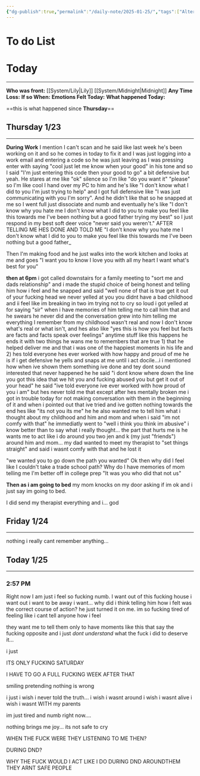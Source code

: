 ```yaml
---
{"dg-publish":true,"permalink":"/daily-note/2025-01-25/","tags":["Alter","anger","traumaTriggered","tired/exausted","numb","Not_Ok","host","traumaholder","anxiety","angry","dad","work","DiDsplit"]}
---
```


# To do List

# Today
---
**Who was front:** [[System/Lily\|Lily]] [[System/Midnight\|Midnight]]
**Any Time Loss:**
	**If so When:**
**Emotions Felt Today:**
**What happened Today:**

==this is what happened since **Thursday**==

## Thursday 1/23 
---
**During Work** I mention I can't scan and he said like last week he's been working on it and so he comes in today to fix it and I was just logging into a work email and entering a code so he was just leaving as I was pressing enter with saying "cool just let me know when your good" in his tone and so I said "I'm just entering this code then your good to go" a bit defensive but yeah. He stares at me like "ok" silence so I'm like "do you want it" "please" so I'm like cool I hand over my PC to him and he's like "I don't know what I did to you I'm just trying to help" and I got full defensive like "I was just communicating with you I'm sorry". And he didn't like that so he snapped at me so I went full just dissociate and numb and eventually he's like "I don't know why you hate me I don't know what I did to you to make you feel like this towards me I've been nothing but a good father trying my best" so I just respond in my best soft deer voice "never said you weren't." AFTER TELLING ME HES DONE AND TOLD ME "I don't know why you hate me I don't know what I did to you to make you feel like this towards me I've been nothing but a good father_

Then I'm making food and he just walks into the work kitchen and looks at me and goes "I want you to know I love you with all my heart I want what's best for you"

**then at 6pm** i got called downstairs for a family meeting to "sort me and dads relationship" and i made the stupid choice of being honest and telling him how i feel and he snapped and said "well none of that is true get it out of your fucking head we never yelled at you you didnt have a bad childhood and ii feel like im breaking in two im trying not to cry so loud i got yelled at for saying "sir" when i have memories of him telling me to call him that and he swears he never did and the conversation grew into him telling me everything I remember from my childhood wasn't real and now I don't know what's real or what isn't, and hes also like "yes this is how you feel but facts are facts and facts speak over feelings" anytime stuff like this happens he ends it with two things he wans me to remembers that are true 1) that he helped deliver me and that i was one of the happiest moments in his life and 2) hes told everyone hes ever worked with how happy and proud of me he is if i get defensive he yells and snaps at me until i act docile...i i mentioned how when ive shown them something ive done and tey dont sound interested that never happened he he said "i dont know where down the line you got this idea that we hit you and fucking abused you but get it out of your head" he said "ive told everyone ive ever worked with how proud of you i am" but hes never told me that except after hes mentally broken me i got in trouble today for not making conversation with them in the beginning of it and when i pointed out that ive tried and ive gotten nothing towards the end hes like "its not you its me" he he also wanted me to tell him what i thought about my childhood and him and mom and when i said "im not comfy with that" he immediatly went to "well i think you think im abusive" i know better than to say what i really thought... the part that hurts me is he wants me to act like i do around you two jen and k (my just "friends") around him and mom... my dad wanted to meet my therapist to "set things straight" and said i wasnt comfy with that and he lost it

"we wanted you to go down the path you wanted" Ok then why did I feel like I couldn't take a trade school path? Why do I have memories of mom telling me I'm better off in college prep "It was you who did that not us"

**Then as i am going to bed** my mom knocks on my door asking if im ok and i just say im going to bed. 

I did send my therapist everything and i... god 
## Friday 1/24
---
nothing i really cant remember anything...


## Today 1/25
---

### **2:57 PM**
Right now I am just i feel so fucking numb. I want out of this fucking house i want out i want to be away i want... why did i think telling him how i felt was the correct course of action? he just turned it on me.  im so fucking tired of feeling like i cant tell anyone how i feel 

they want me to tell them only to have moments like this that say the fucking opposite and i just *dont understand* what the fuck i did to deserve it...

i just

ITS ONLY FUCKING SATURDAY 

I HAVE TO GO A FULL FUCKING WEEK AFTER THAT

smiling pretending nothing is wrong

i just i wish i never told the truth... i wish i wasnt around i wish i wasnt alive i wish i wasnt WITH my parents 

im just tired and numb right now....

nothing brings me joy...
its not safe to cry

WHEN THE FUCK WERE THEY LISTENING TO ME THEN?

DURING DND?

WHY THE FUCK WOULD I ACT LIKE I DO DURING DND AROUNDTHEM THEY ARNT SAFE PEOPLE 